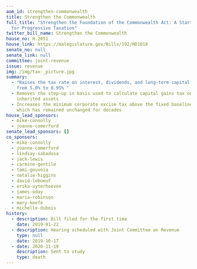 ```yaml
---
aom_id: strengthen-commonwealth
title: Strengthen the Commonwealth
full_title: "Strengthen the Foundation of the Commonwealth Act: A Starting Point
  for Progressive Taxation"
twitter_bill_name: Strengthen the Commonwealth
house_no: H.2851
house_link: https://malegislature.gov/Bills/192/HD1018
senate_no: null
senate_link: null
committee: joint-revenue
issue: revenue
img: /img/tax-_picture.jpg
summary:
  - "Raises the tax rate on interest, dividends, and long-term capital gains
    from 5.0% to 8.95% "
  - Removes the step-up in basis used to calculate capital gains tax on
    inherited assets
  - Increases the minimum corporate excise tax above the fixed baseline of $456,
    which has remained unchanged for decades
house_lead_sponsors:
  - mike-connolly
  - joanne-comerford
senate_lead_sponsors: []
co_sponsors:
  - mike-connolly
  - joanne-comerford
  - lindsay-sabadosa
  - jack-lewis
  - carmine-gentile
  - tami-gouveia
  - natalie-higgins
  - david-leboeuf
  - erika-uyterhoeven
  - james-oday
  - maria-robinson
  - mary-keefe
  - michelle-dubois
history:
  - description: Bill filed for the first time
    date: 2019-01-22
  - description: Hearing scheduled with Joint Committee on Revenue
    type: null
    date: 2019-10-17
  - date: 2020-11-19
    description: Sent to study
    type: death
---
```

